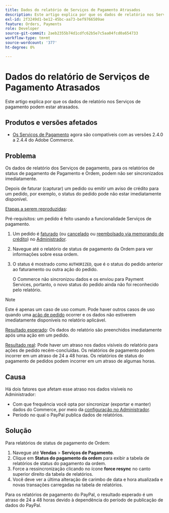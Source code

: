 ```yaml
---
title: Dados do relatório de Serviços de Pagamento Atrasados
description: Este artigo explica por que os dados de relatório nos Serviços de pagamento podem estar atrasados.
exl-id: 2f3249d1-be12-45bc-aa73-bef9766509ae
feature: Orders, Payments
role: Developer
source-git-commit: 2aeb2355b74d1cdfc62b5e7c5aa04fcd0a654733
workflow-type: tm+mt
source-wordcount: '377'
ht-degree: 0%

---
```


# Dados do relatório de Serviços de Pagamento Atrasados

Este artigo explica por que os dados de relatório nos Serviços de pagamento podem estar atrasados.

## Produtos e versões afetados

* [Os Serviços de Pagamento](https://marketplace.magento.com/magento-payment-services.html) agora são compatíveis com as versões 2.4.0 a 2.4.4 do Adobe Commerce.

## Problema

Os dados de relatório dos Serviços de pagamento, para os relatórios de status de pagamento de Pagamento e Ordem, podem não ser sincronizados imediatamente.

Depois de faturar (capturar) um pedido ou emitir um aviso de crédito para um pedido, por exemplo, o status do pedido pode não estar imediatamente disponível.

<u>Etapas a serem reproduzidas</u>:

Pré-requisitos: um pedido é feito usando a funcionalidade Serviços de pagamento.

1. Um pedido é [faturado](https://experienceleague.adobe.com/pt-br/docs/commerce-admin/stores-sales/order-management/invoices#create-an-invoice) (ou [cancelado](https://experienceleague.adobe.com/pt-br/docs/commerce-admin/stores-sales/point-of-purchase/assist/customer-account-create-order) ou [reembolsado via memorando de crédito](https://experienceleague.adobe.com/pt-br/docs/commerce-admin/stores-sales/order-management/credit-memos/credit-memos)) no [Administrador](https://experienceleague.adobe.com/pt-br/docs/commerce-admin/start/admin/admin).
1. Navegue até o relatório de status de pagamento da Ordem para ver informações sobre essa ordem.
1. O status é mostrado como `AUTHORIZED`, que é o status do pedido anterior ao faturamento ou outra ação do pedido.

   O Commerce não sincronizou dados e os enviou para Payment Services, portanto, o novo status do pedido ainda não foi reconhecido pelo relatório.

>[!NOTE]
>
>Este é apenas um caso de uso comum. Pode haver outros casos de uso quando uma [ação de pedido](https://experienceleague.adobe.com/pt-br/docs/commerce-admin/stores-sales/order-management/orders/orders#actions) ocorrer e os dados não estiverem imediatamente disponíveis no relatório aplicável.

<u>Resultado esperado</u>:
Os dados do relatório são preenchidos imediatamente após uma ação em um pedido.

<u>Resultado real</u>:
Pode haver um atraso nos dados visíveis do relatório para ações de pedido recém-concluídas. Os relatórios de pagamento podem incorrer em um atraso de 24 a 48 horas. Os relatórios de status do pagamento de pedidos podem incorrer em um atraso de algumas horas.

## Causa

Há dois fatores que afetam esse atraso nos dados visíveis no Administrador:

* Com que frequência você opta por sincronizar (exportar e manter) dados do Commerce, por meio da [configuração no Administrador](https://experienceleague.adobe.com/docs/commerce-merchant-services/payment-services/configure/configure-admin.html?lang=pt-BR).
* Período no qual o PayPal publica dados de relatórios.

## Solução

Para relatórios de status de pagamento de Ordem:

1. Navegue até **Vendas** > **Serviços de Pagamento**.
1. Clique em **Status do pagamento da ordem** para exibir a tabela de relatórios de status do pagamento da ordem.
1. Force a ressincronização clicando no ícone **force resync** no canto superior direito da tabela de relatórios.
1. Você deve ver a última alteração de carimbo de data e hora atualizada e novas transações carregadas na tabela de relatórios.

Para os relatórios de pagamento do PayPal, o resultado esperado é um atraso de 24 a 48 horas devido à dependência do período de publicação de dados do PayPal.
